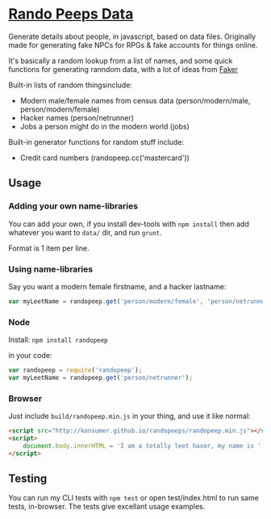 # [Rando Peeps Data](http://konsumer.github.io/randopeeps/)

Generate details about people, in javascript, based on data files. Originally made for generating fake NPCs for RPGs & fake accounts for things online.

It's basically a random lookup from a list of names, and some quick functions for generating ranndom data, with a lot of ideas from [Faker](https://github.com/Marak/Faker.js)

Built-in lists of random thingsinclude:

* Modern male/female names from census data (person/modern/male, person/modern/female)
* Hacker names (person/netrunner)
* Jobs a person might do in the modern world (jobs)

Built-in generator functions for random stuff include:

* Credit card numbers (randopeep.cc('mastercard'))


## Usage


### Adding your own name-libraries

You can add your own, if you install dev-tools with `npm install` then add whatever you want to `data/` dir, and run `grunt`.

Format is 1 item per line.

### Using name-libraries

Say you want a modern female firstname, and a hacker lastname:

```javascript
var myLeetName = randopeep.get('person/modern/female', 'person/netrunner');
```


### Node

Install: `npm install randopeep`

in your code:

```javascript
var randopeep = require('randopeep');
var myLeetName = randopeep.get('person/netrunner');
```

### Browser

Just include `build/randopeep.min.js` in your thing, and use it like normal:

```html
<script src="http://konsumer.github.io/randopeeps/randopeep.min.js"></script>
<script>
	document.body.innerHTML = 'I am a totally leet haxor, my name is ' + randopeep.get('person/netrunner');
</script>
```

## Testing

You can run my CLI tests with `npm test` or open test/index.html to run same tests, in-browser.  The tests give excellant usage examples.
